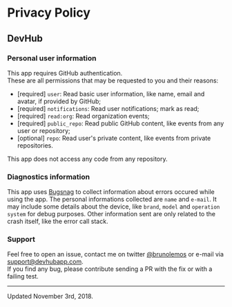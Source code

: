 # Privacy Policy
## DevHub

### Personal user information
This app requires GitHub authentication.<br/>
These are all permissions that may be requested to you and their reasons:

- [required] `user`: Read basic user information, like name, email and avatar, if provided by GitHub;
- [required] `notifications`: Read user notifications; mark as read;
- [required] `read:org`: Read organization events;
- [required] `public_repo`: Read public GitHub content, like events from any user or repository;
- [optional] `repo`: Read user's private content, like events from private repositories.

This app does not access any code from any repository.


### Diagnostics information
This app uses [Bugsnag](bugsnag.com) to collect information about errors occured while using the app. 
The personal informations collected are `name` and `e-mail`.
It may include some details about the device, like `brand`, `model` and `operation system` for debug purposes.
Other information sent are only related to the crash itself, like the error call stack.


### Support
Feel free to open an issue, contact me on twitter [@brunolemos](https://twitter.com/brunolemos) or e-mail via support@devhubapp.com.<br/>
If you find any bug, please contribute sending a PR with the fix or with a failing test.

---

Updated November 3rd, 2018.
